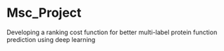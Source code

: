 # Msc_Project
Developing a ranking cost function for better multi-label protein function prediction using deep learning
